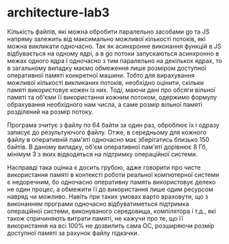 # architecture-lab3

Кількість файлів, які можна обробити паралельно засобами go та JS напряму залежить від максимально можливої кількості потоків, які можна викликати одночасно. Так як асинхронне виконання функцій в JS відбувається на одному ядрі, а в go потоки запускаються асинхронно в межах одного ядра і одночасно з тим паралельно на декількох ядрах, то в загальному випадку маємо обмеження лише розміром доступної оперативної памяті конкретної машини. Тобто для вирахування можливої кількості викликаних потоків, необхідно оцінити, скільки памяті використовує кожен із них. Тоді, маючи дані про обсяги вільної памяті та об'єми її використання кожним потоком, одержимо формулу обрахування необхідного нам числа, а саме розмір вільної памяті розділений на розмір потоку.

Програма зчитує з файлу по 64 байти за один раз, оброблює їх і одразу записує до результуючого файлу. Отже, в середньому для кожного файлу в оперативній пам'яті одночасно має зберігатись близько 150 байтів. В даному випадку, об'єм оперативної пам'яті дорівнює 8 Гб, мінімум 3 з яких відводяться на підтримку операційної системи.

Насправді така оцінка є досить грубою, адже говорити про чисте використання памяті в контексті роботи реальної компютерної системи є недоречним, бо одночасно оперативну память використовує делеко не один процес, а обмежити її до використання лише одим ресурсом навряд чи можливо. Навіть при таких умовах варто враховути, що з виконанням програми одночасно відбуватиметься підтримка операційної системи, виконуваного середовища, компілятора і т.д., які також спричиняють витрати памяті, не кажучи про те, що її використання на всі 100% не дозвилить сама ОС, розширяючи розмір доступної памяті за рахунок файлу підкачки.
